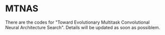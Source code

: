 # MTNAS
There are the codes for "Toward Evolutionary Multitask Convolutional Neural Architecture Search". Details will be updated as soon as possiblem.
